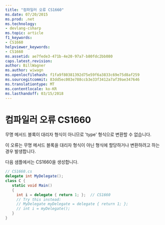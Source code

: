```yaml
---
title: "컴파일러 오류 CS1660"
ms.date: 07/20/2015
ms.prod: .net
ms.technology:
- devlang-csharp
ms.topic: article
f1_keywords:
- CS1660
helpviewer_keywords:
- CS1660
ms.assetid: ae7fede3-471b-4e20-97a7-b80fdc2bb080
caps.latest.revision: 
author: BillWagner
ms.author: wiwagn
ms.openlocfilehash: f1fa9f80381392d75e59f6a3833c69e75d8af259
ms.sourcegitcommit: 83dd5ec003e788ccb3e33f3412a7af39ae347646
ms.translationtype: MT
ms.contentlocale: ko-KR
ms.lasthandoff: 03/15/2018
---
```

# <a name="compiler-error-cs1660"></a>컴파일러 오류 CS1660
무명 메서드 블록이 대리자 형식이 아니므로 'type' 형식으로 변환할 수 없습니다.  
  
 이 오류는 무명 메서드 블록을 대리자 형식이 아닌 형식에 할당하거나 변환하려고 하는 경우 발생합니다.  
  
 다음 샘플에서는 CS1660을 생성합니다.  
  
```csharp  
// CS1660.cs  
delegate int MyDelegate();  
class C {  
   static void Main()  
   {  
     int i = delegate { return 1; };  // CS1660  
     // Try this instead:  
     // MyDelegate myDelegate = delegate { return 1; };  
     // int i = myDelegate();  
   }  
}  
```
